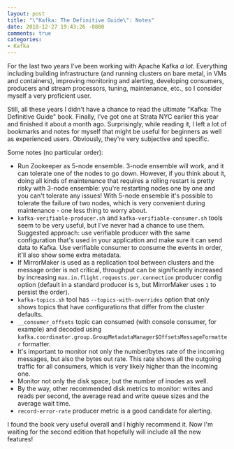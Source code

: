 ```yaml
---
layout: post
title: "\"Kafka: The Definitive Guide\": Notes"
date: 2018-12-27 19:43:26 -0800
comments: true
categories: 
- Kafka
---
```


For the last two years I've been working with Apache Kafka _a lot_. Everything including building infrastructure (and running clusters on bare metal, in VMs and containers), improving monitoring and alerting, developing consumers, producers and stream processors, tuning, maintenance, etc., so I consider myself a very proficient user. 

Still, all these years I didn't have a chance to read the ultimate "Kafka: The Definitive Guide" book. Finally, I've got one at Strata NYC earlier this year and finished it about a month ago. Surprisingly, while reading it, I left a lot of bookmarks and notes for myself that might be useful for beginners as well as experienced users. Obviously, they're very subjective and specific.

<!-- more -->

Some notes (no particular order):

- Run Zookeeper as 5-node ensemble. 3-node ensemble will work, and it can tolerate one of the nodes to go down. However, if you think about it, doing all kinds of maintenance that requires a rolling restart is pretty risky with 3-node ensemble: you're restarting nodes one by one and you can't tolerate any issues! With 5-node ensemble it's possible to tolerate the failure of two nodes, which is very  convenient during maintenance - one less thing to worry about.
- `kafka-verifiable-producer.sh` and `kafka-verifiable-consumer.sh` tools seem to be very useful, but I've never had a chance to use them. Suggested approach: use verifiable producer with the same configuration that's used in your application and make sure it can send data to Kafka. Use verifiable consumer to consume the events in order, it'll also show some extra metadata.
- If MirrorMaker is used as a replication tool between clusters and the message order is not critical, throughput can be significantly increased by increasing `max.in.flight.requests.per.connection` producer config option (default in a standard producer is `5`, but MirrorMaker uses `1` to persist the order).
- `kafka-topics.sh` tool has `--topics-with-overrides` option that only shows topics that have configurations that differ from the cluster defaults.
- `__consumer_offsets` topic can consumed (with console consumer, for example) and decoded using `kafka.coordinator.group.GroupMetadataManager$OffsetsMessageFormatter` formatter.
- It's important to monitor not only the number/bytes rate of the incoming messages, but also the bytes out rate. This rate shows all the outgoing traffic for all consumers, which is very likely higher than the incoming one.
- Monitor not only the disk space, but the number of inodes as well.
- By the way, other recommended disk metrics to monitor: writes and reads per second, the average read and write queue sizes and the average wait time.
- `record-error-rate` producer metric is a good candidate for alerting.

I found the book very useful overall and I highly recommend it. Now I'm waiting for the second edition that hopefully will include all the new features!
